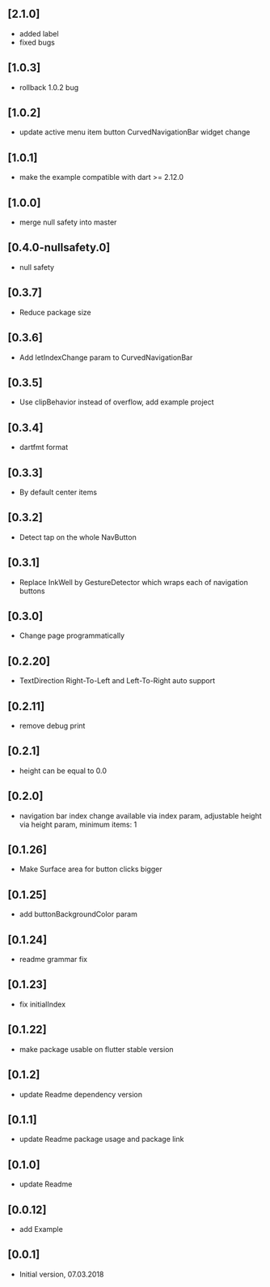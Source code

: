 ## [2.1.0]
- added label
- fixed bugs

## [1.0.3]
- rollback 1.0.2 bug

## [1.0.2]
- update active menu item button CurvedNavigationBar widget change

## [1.0.1]
- make the example compatible with dart >= 2.12.0

## [1.0.0]
- merge null safety into master

## [0.4.0-nullsafety.0]
- null safety

## [0.3.7]
- Reduce package size

## [0.3.6]
- Add letIndexChange param to CurvedNavigationBar

## [0.3.5]
- Use clipBehavior instead of overflow, add example project

## [0.3.4]
- dartfmt format

## [0.3.3]
- By default center items

## [0.3.2]
- Detect tap on the whole NavButton

## [0.3.1]
- Replace InkWell by GestureDetector which wraps each of navigation buttons

## [0.3.0]
- Change page programmatically

## [0.2.20]
- TextDirection Right-To-Left and Left-To-Right auto support

## [0.2.11]
- remove debug print

## [0.2.1]
- height can be equal to 0.0

## [0.2.0]
- navigation bar index change available via index param, adjustable height via height param, minimum items: 1

## [0.1.26]
- Make Surface area for button clicks bigger

## [0.1.25]
- add buttonBackgroundColor param

## [0.1.24]
- readme grammar fix

## [0.1.23]
- fix initialIndex

## [0.1.22]
- make package usable on flutter stable version

## [0.1.2]
- update Readme dependency version

## [0.1.1]
- update Readme package usage and package link

## [0.1.0]
- update Readme

## [0.0.12]
- add Example

## [0.0.1]
- Initial version, 07.03.2018